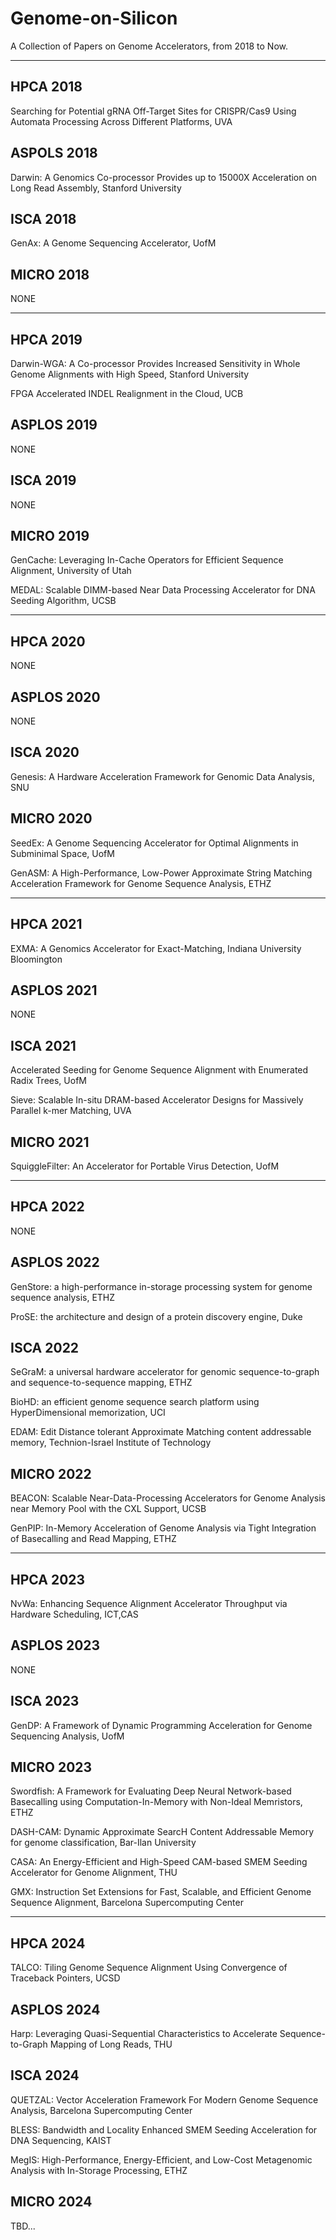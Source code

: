 # Genome-on-Silicon
A Collection of Papers on Genome Accelerators, from 2018 to Now.

---

## HPCA 2018
Searching for Potential gRNA Off-Target Sites for CRISPR/Cas9 Using Automata Processing Across Different Platforms, UVA

## ASPOLS 2018
Darwin: A Genomics Co-processor Provides up to 15000X Acceleration on Long Read Assembly, Stanford University

## ISCA 2018
GenAx: A Genome Sequencing Accelerator, UofM

## MICRO 2018
NONE

---

## HPCA 2019
Darwin-WGA: A Co-processor Provides Increased Sensitivity in Whole Genome Alignments with High Speed, Stanford University

FPGA Accelerated INDEL Realignment in the Cloud, UCB

## ASPLOS 2019
NONE

## ISCA 2019
NONE

## MICRO 2019
GenCache: Leveraging In-Cache Operators for Efficient Sequence Alignment, University of Utah

MEDAL: Scalable DIMM-based Near Data Processing Accelerator for DNA Seeding Algorithm, UCSB

---

## HPCA 2020
NONE

## ASPLOS 2020
NONE

## ISCA 2020
Genesis: A Hardware Acceleration Framework for Genomic Data Analysis, SNU

## MICRO 2020
SeedEx: A Genome Sequencing Accelerator for Optimal Alignments in Subminimal Space, UofM

GenASM: A High-Performance, Low-Power Approximate String Matching Acceleration Framework for Genome Sequence Analysis, ETHZ

---

## HPCA 2021
EXMA: A Genomics Accelerator for Exact-Matching, Indiana University Bloomington

## ASPLOS 2021
NONE

## ISCA 2021
Accelerated Seeding for Genome Sequence Alignment with Enumerated Radix Trees, UofM

Sieve: Scalable In-situ DRAM-based Accelerator Designs for Massively Parallel k-mer Matching, UVA

## MICRO 2021
SquiggleFilter: An Accelerator for Portable Virus Detection, UofM

---

## HPCA 2022
NONE

## ASPLOS 2022
GenStore: a high-performance in-storage processing system for genome sequence analysis, ETHZ

ProSE: the architecture and design of a protein discovery engine, Duke

## ISCA 2022
SeGraM: a universal hardware accelerator for genomic sequence-to-graph and sequence-to-sequence mapping, ETHZ

BioHD: an efficient genome sequence search platform using HyperDimensional memorization, UCI

EDAM: Edit Distance tolerant Approximate Matching content addressable memory, Technion-Israel Institute of Technology

## MICRO 2022
BEACON: Scalable Near-Data-Processing Accelerators for Genome Analysis near Memory Pool with the CXL Support, UCSB

GenPIP: In-Memory Acceleration of Genome Analysis via Tight Integration of Basecalling and Read Mapping, ETHZ

---

## HPCA 2023
NvWa: Enhancing Sequence Alignment Accelerator Throughput via Hardware Scheduling, ICT,CAS

## ASPLOS 2023
NONE

## ISCA 2023
GenDP: A Framework of Dynamic Programming Acceleration for Genome Sequencing Analysis, UofM

## MICRO 2023
Swordfish: A Framework for Evaluating Deep Neural Network-based Basecalling using Computation-In-Memory with Non-Ideal Memristors, ETHZ

DASH-CAM: Dynamic Approximate SearcH Content Addressable Memory for genome classification, Bar-Ilan University

CASA: An Energy-Efficient and High-Speed CAM-based SMEM Seeding Accelerator for Genome Alignment, THU

GMX: Instruction Set Extensions for Fast, Scalable, and Efficient Genome Sequence Alignment, Barcelona Supercomputing Center

---

## HPCA 2024
TALCO: Tiling Genome Sequence Alignment Using Convergence of Traceback Pointers, UCSD

## ASPLOS 2024
Harp: Leveraging Quasi-Sequential Characteristics to Accelerate Sequence-to-Graph Mapping of Long Reads, THU

## ISCA 2024
QUETZAL: Vector Acceleration Framework For Modern Genome Sequence Analysis, Barcelona Supercomputing Center

BLESS: Bandwidth and Locality Enhanced SMEM Seeding Acceleration for DNA Sequencing, KAIST

MegIS: High-Performance, Energy-Efficient, and Low-Cost Metagenomic Analysis with In-Storage Processing, ETHZ

## MICRO 2024
TBD...
